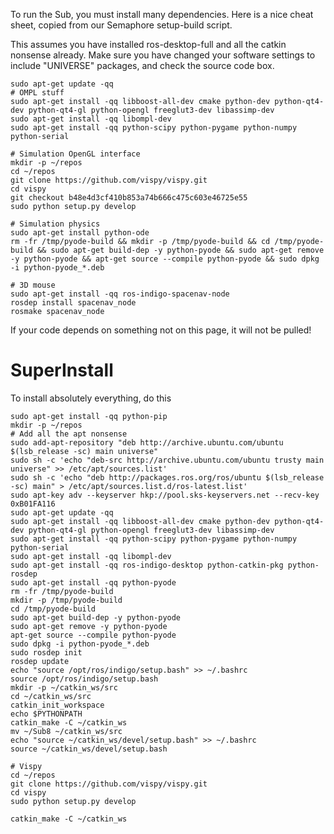 To run the Sub, you must install many dependencies. Here is a nice cheat sheet, copied from our Semaphore setup-build script.

This assumes you have installed ros-desktop-full and all the catkin nonsense already. Make sure you have changed your software settings to include "UNIVERSE" packages, and check the source code box.

```
sudo apt-get update -qq
# OMPL stuff
sudo apt-get install -qq libboost-all-dev cmake python-dev python-qt4-dev python-qt4-gl python-opengl freeglut3-dev libassimp-dev
sudo apt-get install -qq libompl-dev
sudo apt-get install -qq python-scipy python-pygame python-numpy python-serial

# Simulation OpenGL interface
mkdir -p ~/repos
cd ~/repos
git clone https://github.com/vispy/vispy.git
cd vispy
git checkout b48e4d3cf410b853a74b666c475c603e46725e55
sudo python setup.py develop

# Simulation physics
sudo apt-get install python-ode
rm -fr /tmp/pyode-build && mkdir -p /tmp/pyode-build && cd /tmp/pyode-build && sudo apt-get build-dep -y python-pyode && sudo apt-get remove -y python-pyode && apt-get source --compile python-pyode && sudo dpkg -i python-pyode_*.deb

# 3D mouse
sudo apt-get install -qq ros-indigo-spacenav-node
rosdep install spacenav_node
rosmake spacenav_node

```

If your code depends on something not on this page, it will not be pulled!

# SuperInstall

To install absolutely everything, do this

```
sudo apt-get install -qq python-pip
mkdir -p ~/repos
# Add all the apt nonsense
sudo add-apt-repository "deb http://archive.ubuntu.com/ubuntu $(lsb_release -sc) main universe"
sudo sh -c 'echo "deb-src http://archive.ubuntu.com/ubuntu trusty main universe" >> /etc/apt/sources.list'
sudo sh -c 'echo "deb http://packages.ros.org/ros/ubuntu $(lsb_release -sc) main" > /etc/apt/sources.list.d/ros-latest.list'
sudo apt-key adv --keyserver hkp://pool.sks-keyservers.net --recv-key 0xB01FA116
sudo apt-get update -qq
sudo apt-get install -qq libboost-all-dev cmake python-dev python-qt4-dev python-qt4-gl python-opengl freeglut3-dev libassimp-dev
sudo apt-get install -qq python-scipy python-pygame python-numpy python-serial
sudo apt-get install -qq libompl-dev
sudo apt-get install -qq ros-indigo-desktop python-catkin-pkg python-rosdep
sudo apt-get install -qq python-pyode
rm -fr /tmp/pyode-build
mkdir -p /tmp/pyode-build
cd /tmp/pyode-build
sudo apt-get build-dep -y python-pyode
sudo apt-get remove -y python-pyode
apt-get source --compile python-pyode
sudo dpkg -i python-pyode_*.deb
sudo rosdep init
rosdep update
echo "source /opt/ros/indigo/setup.bash" >> ~/.bashrc
source /opt/ros/indigo/setup.bash
mkdir -p ~/catkin_ws/src
cd ~/catkin_ws/src
catkin_init_workspace
echo $PYTHONPATH
catkin_make -C ~/catkin_ws
mv ~/Sub8 ~/catkin_ws/src
echo "source ~/catkin_ws/devel/setup.bash" >> ~/.bashrc
source ~/catkin_ws/devel/setup.bash

# Vispy
cd ~/repos
git clone https://github.com/vispy/vispy.git
cd vispy
sudo python setup.py develop

catkin_make -C ~/catkin_ws
```
